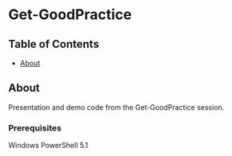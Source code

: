 # Get-GoodPractice

## Table of Contents
+ [About](#about)

## About <a name = "about"></a>
Presentation and demo code from the Get-GoodPractice session.

### Prerequisites

Windows PowerShell 5.1
